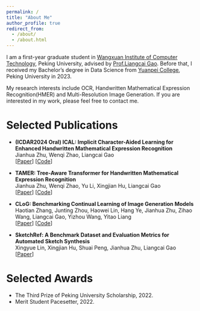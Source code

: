 ```yaml
---
permalink: /
title: "About Me"
author_profile: true
redirect_from: 
  - /about/
  - /about.html
---
```


I am a first-year graduate student in [Wangxuan Institute of Computer Technology](https://www.icst.pku.edu.cn/), Peking University, advised by [Prof.Liangcai Gao](https://scholar.google.com/citations?user=6Ia92WsAAAAJ). Before that, I received my Bachelor’s degree in Data Science from [Yuanpei College](https://yuanpei.pku.edu.cn/), Peking University in 2023.

My research interests include OCR, Handwritten Mathematical Expression Recognition(HMER) and Multi-Resolution Image Generation. If you are interested in my work, please feel free to contact me.

Selected Publications
======
- **(ICDAR2024 Oral) ICAL: Implicit Character-Aided Learning for Enhanced Handwritten Mathematical Expression Recognition**
  <br/>
  Jianhua Zhu, Wenqi Zhao, Liangcai Gao
  <br/>
  [[Paper](https://arxiv.org/abs/2405.09032)] [[Code](https://github.com/qingzhenduyu/ICAL)]

- **TAMER: Tree-Aware Transformer for Handwritten Mathematical Expression Recognition**
  <br/>
  Jianhua Zhu, Wenqi Zhao, Yu Li, Xingjian Hu, Liangcai Gao
  <br/>
  [[Paper](https://arxiv.org/abs/2408.08578)] [[Code](https://github.com/qingzhenduyu/TAMER)]

- **CLoG: Benchmarking Continual Learning of Image Generation Models**
  <br/>
  Haotian Zhang, Junting Zhou, Haowei Lin, Hang Ye, Jianhua Zhu, Zihao Wang, Liangcai Gao, Yizhou Wang, Yitao Liang
  <br/>
  [[Paper](https://arxiv.org/abs/2406.04584)] [[Code](https://github.com/linhaowei1/CLoG)]

- **SketchRef: A Benchmark Dataset and Evaluation Metrics for Automated Sketch Synthesis**
  <br/>
  Xingyue Lin, Xingjian Hu, Shuai Peng, Jianhua Zhu, Liangcai Gao
  <br/>
  [[Paper](https://arxiv.org/abs/2408.08623)]
  
Selected Awards
======
- The Third Prize of Peking University Scholarship, 2022.
- Merit Student Pacesetter, 2022.